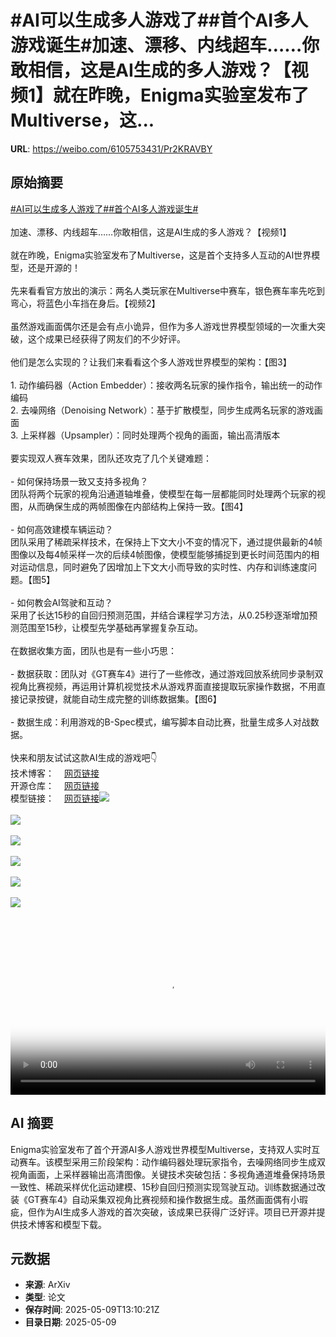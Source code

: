 # #AI可以生成多人游戏了##首个AI多人游戏诞生#加速、漂移、内线超车……你敢相信，这是AI生成的多人游戏？【视频1】就在昨晚，Enigma实验室发布了Multiverse，这...

**URL**: https://weibo.com/6105753431/Pr2KRAVBY

## 原始摘要

<a href="https://m.weibo.cn/search?containerid=231522type%3D1%26t%3D10%26q%3D%23AI%E5%8F%AF%E4%BB%A5%E7%94%9F%E6%88%90%E5%A4%9A%E4%BA%BA%E6%B8%B8%E6%88%8F%E4%BA%86%23&amp;extparam=%23AI%E5%8F%AF%E4%BB%A5%E7%94%9F%E6%88%90%E5%A4%9A%E4%BA%BA%E6%B8%B8%E6%88%8F%E4%BA%86%23" data-hide=""><span class="surl-text">#AI可以生成多人游戏了#</span></a><a href="https://m.weibo.cn/search?containerid=231522type%3D1%26t%3D10%26q%3D%23%E9%A6%96%E4%B8%AAAI%E5%A4%9A%E4%BA%BA%E6%B8%B8%E6%88%8F%E8%AF%9E%E7%94%9F%23&amp;extparam=%23%E9%A6%96%E4%B8%AAAI%E5%A4%9A%E4%BA%BA%E6%B8%B8%E6%88%8F%E8%AF%9E%E7%94%9F%23" data-hide=""><span class="surl-text">#首个AI多人游戏诞生#</span></a><br><br>加速、漂移、内线超车……你敢相信，这是AI生成的多人游戏？【视频1】<br><br>就在昨晚，Enigma实验室发布了Multiverse，这是首个支持多人互动的AI世界模型，还是开源的！<br><br>先来看看官方放出的演示：两名人类玩家在Multiverse中赛车，银色赛车率先吃到弯心，将蓝色小车挡在身后。【视频2】<br><br>虽然游戏画面偶尔还是会有点小诡异，但作为多人游戏世界模型领域的一次重大突破，这个成果已经获得了网友们的不少好评。<br><br>他们是怎么实现的？让我们来看看这个多人游戏世界模型的架构：【图3】<br><br>1. 动作编码器（Action Embedder）：接收两名玩家的操作指令，输出统一的动作编码<br>2. 去噪网络（Denoising Network）：基于扩散模型，同步生成两名玩家的游戏画面<br>3. 上采样器（Upsampler）：同时处理两个视角的画面，输出高清版本<br><br>要实现双人赛车效果，团队还攻克了几个关键难题：<br><br>- 如何保持场景一致又支持多视角？<br>团队将两个玩家的视角沿通道轴堆叠，使模型在每一层都能同时处理两个玩家的视图，从而确保生成的两帧图像在内部结构上保持一致。【图4】<br><br>- 如何高效建模车辆运动？<br>团队采用了稀疏采样技术，在保持上下文大小不变的情况下，通过提供最新的4帧图像以及每4帧采样一次的后续4帧图像，使模型能够捕捉到更长时间范围内的相对运动信息，同时避免了因增加上下文大小而导致的实时性、内存和训练速度问题。【图5】<br><br>- 如何教会AI驾驶和互动？<br>采用了长达15秒的自回归预测范围，并结合课程学习方法，从0.25秒逐渐增加预测范围至15秒，让模型先学基础再掌握复杂互动。<br><br>在数据收集方面，团队也是有一些小巧思：<br><br>- 数据获取：团队对《GT赛车4》进行了一些修改，通过游戏回放系统同步录制双视角比赛视频，再运用计算机视觉技术从游戏界面直接提取玩家操作数据，不用直接记录按键，就能自动生成完整的训练数据集。【图6】<br><br>- 数据生成：利用游戏的B-Spec模式，编写脚本自动比赛，批量生成多人对战数据。<br><br>快来和朋友试试这款AI生成的游戏吧👇<br>技术博客：<a href="https://weibo.cn/sinaurl?u=https%3A%2F%2Fenigma-labs.io%2Fblog" data-hide=""><span class="url-icon"><img style="width: 1rem;height: 1rem" src="https://h5.sinaimg.cn/upload/2015/09/25/3/timeline_card_small_web_default.png" referrerpolicy="no-referrer"></span><span class="surl-text">网页链接</span></a><br>开源仓库：<a href="https://weibo.cn/sinaurl?u=https%3A%2F%2Fgithub.com%2FEnigmaLabsAI%2Fmultiverse%3Ftab%3Dreadme-ov-file" data-hide=""><span class="url-icon"><img style="width: 1rem;height: 1rem" src="https://h5.sinaimg.cn/upload/2015/09/25/3/timeline_card_small_web_default.png" referrerpolicy="no-referrer"></span><span class="surl-text">网页链接</span></a><br>模型链接：<a href="https://weibo.cn/sinaurl?u=https%3A%2F%2Fhuggingface.co%2FEnigma-AI%2Fmultiverse" data-hide=""><span class="url-icon"><img style="width: 1rem;height: 1rem" src="https://h5.sinaimg.cn/upload/2015/09/25/3/timeline_card_small_web_default.png" referrerpolicy="no-referrer"></span><span class="surl-text">网页链接</span></a><img style="" src="https://tvax1.sinaimg.cn/large/006Fd7o3ly1i19ei5ydxij30u00u0aci.jpg" referrerpolicy="no-referrer"><br><br><img style="" src="https://tvax4.sinaimg.cn/large/006Fd7o3ly1i19eian1pyj30u011i3zq.jpg" referrerpolicy="no-referrer"><br><br><img style="" src="https://tvax3.sinaimg.cn/large/006Fd7o3gy1i19ecey8h1j30zk0b3jvt.jpg" referrerpolicy="no-referrer"><br><br><img style="" src="https://tvax2.sinaimg.cn/large/006Fd7o3gy1i19ecje2gyj30zk0hz449.jpg" referrerpolicy="no-referrer"><br><br><img style="" src="https://tvax4.sinaimg.cn/large/006Fd7o3gy1i19ecl546sj30zk0fq0x3.jpg" referrerpolicy="no-referrer"><br><br><img style="" src="https://tvax4.sinaimg.cn/large/006Fd7o3gy1i19ectipbpj30zk0k4wqc.jpg" referrerpolicy="no-referrer"><br><br><br clear="both"><div style="clear: both"></div><video controls="controls" poster="https://tvax4.sinaimg.cn/orj480/006Fd7o3ly1i19ei62lmuj30u00u0aci.jpg" style="width: 100%"><source src="https://f.video.weibocdn.com/o0/CbQY3jq2lx08o700W5Pa0104120070o20E010.mp4?label=mp4_720p&amp;template=720x720.24.0&amp;ori=0&amp;ps=1CwnkDw1GXwCQx&amp;Expires=1746799809&amp;ssig=sPmQFUrDBm&amp;KID=unistore,video"><source src="https://f.video.weibocdn.com/o0/guBQxd8elx08o700gbrq0104120044xn0E010.mp4?label=mp4_hd&amp;template=540x540.24.0&amp;ori=0&amp;ps=1CwnkDw1GXwCQx&amp;Expires=1746799809&amp;ssig=Y43tao6NEY&amp;KID=unistore,video"><source src="https://f.video.weibocdn.com/o0/Desz5ltKlx08o700dHhK0104120028yE0E010.mp4?label=mp4_ld&amp;template=360x360.24.0&amp;ori=0&amp;ps=1CwnkDw1GXwCQx&amp;Expires=1746799809&amp;ssig=uhagMQcXPW&amp;KID=unistore,video"><p>视频无法显示，请前往<a href="https://video.weibo.com/show?fid=1034%3A5164452904108076" target="_blank" rel="noopener noreferrer">微博视频</a>观看。</p></video>

## AI 摘要

Enigma实验室发布了首个开源AI多人游戏世界模型Multiverse，支持双人实时互动赛车。该模型采用三阶段架构：动作编码器处理玩家指令，去噪网络同步生成双视角画面，上采样器输出高清图像。关键技术突破包括：多视角通道堆叠保持场景一致性、稀疏采样优化运动建模、15秒自回归预测实现驾驶互动。训练数据通过改装《GT赛车4》自动采集双视角比赛视频和操作数据生成。虽然画面偶有小瑕疵，但作为AI生成多人游戏的首次突破，该成果已获得广泛好评。项目已开源并提供技术博客和模型下载。

## 元数据

- **来源**: ArXiv
- **类型**: 论文
- **保存时间**: 2025-05-09T13:10:21Z
- **目录日期**: 2025-05-09
